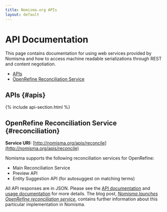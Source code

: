 ```yaml
---
title: Nomisma.org APIs
layout: default
---
```


# API Documentation
This page contains documentation for using web services provided by Nomisma and how to access machine readable serializations through REST and content negotiation.

- [APIs](#apis)
- [OpenRefine Reconciliation Service](#reconciliation)

## APIs {#apis}

 {% include api-section.html %}

## OpenRefine Reconciliation Service {#reconciliation}

**Service URI:** [http://nomisma.org/apis/reconcile](http://nomisma.org/apis/reconcile)

Nomisma supports the following reconciliation services for OpenRefine:

- Main Reconciliation Service
- Preview API
- Entity Suggestion API (for autosuggest on matching terms)

All API responses are in JSON. Please see the [API documentation](https://github.com/OpenRefine/OpenRefine/wiki/Reconciliation-Service-Api) and [usage documentation](https://github.com/OpenRefine/OpenRefine/wiki/Reconciliation) for more details. The blog post, *[Nomisma launches OpenRefine reconciliation service](http://numishare.blogspot.com/2017/10/nomisma-launches-openrefine.html)*, contains further information about this particular implementation in Nomisma.
